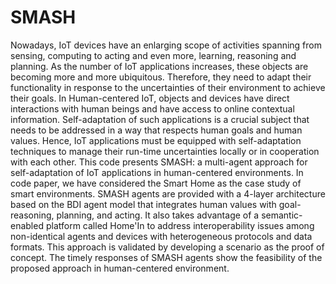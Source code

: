 # SMASH

Nowadays, IoT devices have an enlarging scope of activities spanning from sensing, computing to acting and even more, learning, reasoning and planning. As the number of IoT applications increases, these objects are becoming more and more ubiquitous. Therefore, they need to adapt their functionality in response to the uncertainties of their environment to achieve their goals. In Human-centered IoT, objects and devices have direct interactions with human beings and have access to online contextual information. Self-adaptation of such applications is a crucial subject that needs to be addressed in a way that respects human goals and human values. Hence, IoT applications must be equipped with self-adaptation techniques to manage their run-time uncertainties locally or in cooperation with each other. This code presents SMASH: a multi-agent approach for self-adaptation of IoT applications in human-centered environments. In code paper, we have considered the Smart Home as the case study of smart environments. SMASH agents are provided with a 4-layer architecture based on the BDI agent model that integrates human values with goal-reasoning, planning, and acting. It also takes advantage of a semantic-enabled platform called Home'In to address interoperability issues among non-identical agents and devices with heterogeneous protocols and data formats. This approach is validated by developing a scenario as the proof of concept. The timely responses of SMASH agents show the feasibility of the proposed approach in human-centered environment.
